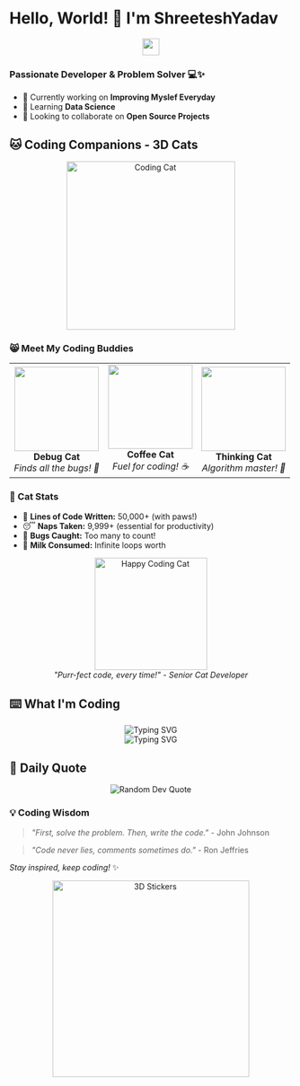 # Hello, World! 👋 I'm ShreeteshYadav

<div align="center">
  <img src="https://media.giphy.com/media/hvRJCLFzcasrR4ia7z/giphy.gif" width="30px"/>
</div>

### Passionate Developer & Problem Solver 💻✨

- 🔭 Currently working on **Improving Myslef Everyday**
- 🌱 Learning **Data Science**
- 👯 Looking to collaborate on **Open Source Projects**

## 🐱 Coding Companions - 3D Cats

<div align="center">
  <img src="https://media.giphy.com/media/JIX9t2j0ZTN9S/giphy.gif" width="300" alt="Coding Cat" />
</div>

### 😸 Meet My Coding Buddies

<table>
<tr>
<td align="center">
  <img src="https://media.giphy.com/media/LmNwrBhejkK9EFP504/giphy.gif" width="150" /><br>
  <b>Debug Cat</b><br>
  <em>Finds all the bugs! 🐛</em>
</td>
<td align="center">
  <img src="https://media.giphy.com/media/VbnUQpnihPSIgIXuZv/giphy.gif" width="150" /><br>
  <b>Coffee Cat</b><br>
  <em>Fuel for coding! ☕</em>
</td>
<td align="center">
  <img src="https://media.giphy.com/media/ICOgUNjpvO0PC/giphy.gif" width="150" /><br>
  <b>Thinking Cat</b><br>
  <em>Algorithm master! 🧠</em>
</td>
</tr>
</table>

### 🎯 Cat Stats
- 🐾 **Lines of Code Written:** 50,000+ (with paws!)
- 😴 **Naps Taken:** 9,999+ (essential for productivity)
- 🎣 **Bugs Caught:** Too many to count!
- 🥛 **Milk Consumed:** Infinite loops worth

<div align="center">
  <img src="https://media.giphy.com/media/BzyTuYCmvSORqs1ABM/giphy.gif" width="200" alt="Happy Coding Cat" />
  <br>
  <em>"Purr-fect code, every time!" - Senior Cat Developer</em>
</div>

## ⌨️ What I'm Coding

<div align="center">
  <img src="https://readme-typing-svg.herokuapp.com?font=Fira+Code&weight=500&size=25&pause=1000&color=39FF14&center=true&vCenter=true&random=false&width=600&lines=Python+and+Data+Science+%F0%9F%9A%80;Code+Alchemist+%E2%9C%A8;Building+Amazing+Things+%F0%9F%8C%9F;Coffee+%2B+Code+%3D+Magic+%E2%98%95" alt="Typing SVG" />
</div>

<div align="center">
  <img src="https://readme-typing-svg.herokuapp.com?font=Fira+Code&weight=400&size=18&pause=1000&color=00FFFF&center=true&vCenter=true&random=false&width=500&lines=Learning+new+technologies+daily;Open+to+collaboration;Always+ready+for+challenges" alt="Typing SVG" />
</div>

## 💭 Daily Quote

<div align="center">
  <img src="https://quotes-github-readme.vercel.app/api?type=horizontal&theme=radical" alt="Random Dev Quote" />
</div>

### 💡 Coding Wisdom
> *"First, solve the problem. Then, write the code."* - John Johnson

> *"Code never lies, comments sometimes do."* - Ron Jeffries

*Stay inspired, keep coding!* ✨

<div align="center">
  <img src="https://media.giphy.com/media/xT9IgzoKnwFNmISR8I/giphy.gif" width="350" alt="3D Stickers" />
</div>
